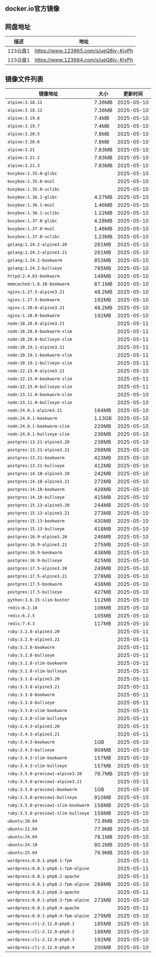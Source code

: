 docker.io官方镜像
---

## 网盘地址
|描述|地址|
|---| --- |
|123云盘1|https://www.123865.com/s/ueQ8jv-KiyPh|
|123云盘1|https://www.123684.com/s/ueQ8jv-KiyPh|



## 镜像文件列表

|镜像地址|大小|更新时间|
| --- |  --- | --- |
|`alpine:3.18.11`|7.36MB|2025-05-10|
|`alpine:3.18.12`|7.36MB|2025-05-10|
|`alpine:3.19.6`|7.4MB|2025-05-10|
|`alpine:3.19.7`|7.4MB|2025-05-10|
|`alpine:3.20.5`|7.8MB|2025-05-10|
|`alpine:3.20.6`|7.8MB|2025-05-10|
|`alpine:3.21`|7.83MB|2025-05-10|
|`alpine:3.21.2`|7.83MB|2025-05-10|
|`alpine:3.21.3`|7.83MB|2025-05-10|
|`busybox:1.35.0-glibc`||2025-05-10|
|`busybox:1.35.0-musl`||2025-05-10|
|`busybox:1.35.0-uclibc`||2025-05-10|
|`busybox:1.36.1-glibc`|4.27MB|2025-05-10|
|`busybox:1.36.1-musl`|1.46MB|2025-05-10|
|`busybox:1.36.1-uclibc`|1.22MB|2025-05-10|
|`busybox:1.37.0-glibc`|4.28MB|2025-05-10|
|`busybox:1.37.0-musl`|1.46MB|2025-05-10|
|`busybox:1.37.0-uclibc`|1.23MB|2025-05-10|
|`golang:1.24.2-alpine3.20`|261MB|2025-05-10|
|`golang:1.24.2-alpine3.21`|261MB|2025-05-10|
|`golang:1.24.2-bookworm`|853MB|2025-05-10|
|`golang:1.24.2-bullseye`|785MB|2025-05-10|
|`httpd:2.4.63-bookworm`|148MB|2025-05-10|
|`memcached:1.6.38-bookworm`|87.1MB|2025-05-10|
|`nginx:1.27.5-alpine3.21`|48.2MB|2025-05-10|
|`nginx:1.27.5-bookworm`|192MB|2025-05-10|
|`nginx:1.28.0-alpine3.21`|48.2MB|2025-05-10|
|`nginx:1.28.0-bookworm`|192MB|2025-05-10|
|`node:18.20.8-alpine3.21`||2025-05-11|
|`node:18.20.8-bookworm-slim`||2025-05-11|
|`node:18.20.8-bullseye-slim`||2025-05-11|
|`node:20.19.1-alpine3.21`||2025-05-11|
|`node:20.19.1-bookworm-slim`||2025-05-11|
|`node:20.19.1-bullseye-slim`||2025-05-11|
|`node:22.15.0-alpine3.21`||2025-05-10|
|`node:22.15.0-bookworm-slim`||2025-05-11|
|`node:22.15.0-bullseye-slim`||2025-05-11|
|`node:23.11.0-bookworm-slim`||2025-05-10|
|`node:23.11.0-bullseye-slim`||2025-05-10|
|`node:24.0.1-alpine3.21`|164MB|2025-05-10|
|`node:24.0.1-bookworm`|1.13GB|2025-05-10|
|`node:24.0.1-bookworm-slim`|229MB|2025-05-10|
|`node:24.0.1-bullseye-slim`|236MB|2025-05-10|
|`postgres:13.21-alpine3.20`|238MB|2025-05-10|
|`postgres:13.21-alpine3.21`|268MB|2025-05-10|
|`postgres:13.21-bookworm`|423MB|2025-05-10|
|`postgres:13.21-bullseye`|412MB|2025-05-10|
|`postgres:14.18-alpine3.20`|242MB|2025-05-10|
|`postgres:14.18-alpine3.21`|272MB|2025-05-10|
|`postgres:14.18-bookworm`|426MB|2025-05-10|
|`postgres:14.18-bullseye`|415MB|2025-05-10|
|`postgres:15.13-alpine3.20`|244MB|2025-05-10|
|`postgres:15.13-alpine3.21`|273MB|2025-05-10|
|`postgres:15.13-bookworm`|430MB|2025-05-10|
|`postgres:15.13-bullseye`|418MB|2025-05-10|
|`postgres:16.9-alpine3.20`|246MB|2025-05-10|
|`postgres:16.9-alpine3.21`|275MB|2025-05-10|
|`postgres:16.9-bookworm`|436MB|2025-05-10|
|`postgres:16.9-bullseye`|425MB|2025-05-10|
|`postgres:17.5-alpine3.20`|249MB|2025-05-10|
|`postgres:17.5-alpine3.21`|278MB|2025-05-10|
|`postgres:17.5-bookworm`|438MB|2025-05-10|
|`postgres:17.5-bullseye`|427MB|2025-05-10|
|`python:3.6.15-slim-buster`|112MB|2025-05-10|
|`redis:6.2.18`|106MB|2025-05-10|
|`redis:6.2.5`|105MB|2025-05-10|
|`redis:7.4.3`|117MB|2025-05-10|
|`ruby:3.2.8-alpine3.20`||2025-05-11|
|`ruby:3.2.8-alpine3.21`||2025-05-11|
|`ruby:3.2.8-bookworm`||2025-05-11|
|`ruby:3.2.8-bullseye`||2025-05-11|
|`ruby:3.2.8-slim-bookworm`||2025-05-11|
|`ruby:3.2.8-slim-bullseye`||2025-05-11|
|`ruby:3.3.8-alpine3.20`||2025-05-11|
|`ruby:3.3.8-alpine3.21`||2025-05-11|
|`ruby:3.3.8-bookworm`||2025-05-11|
|`ruby:3.3.8-bullseye`||2025-05-11|
|`ruby:3.3.8-slim-bookworm`||2025-05-11|
|`ruby:3.3.8-slim-bullseye`||2025-05-11|
|`ruby:3.4.3-alpine3.20`||2025-05-11|
|`ruby:3.4.3-alpine3.21`||2025-05-11|
|`ruby:3.4.3-bookworm`|1GB|2025-05-10|
|`ruby:3.4.3-bullseye`|909MB|2025-05-10|
|`ruby:3.4.3-slim-bookworm`|157MB|2025-05-10|
|`ruby:3.4.3-slim-bullseye`|157MB|2025-05-10|
|`ruby:3.5.0-preview1-alpine3.20`|76.7MB|2025-05-10|
|`ruby:3.5.0-preview1-alpine3.21`||2025-05-11|
|`ruby:3.5.0-preview1-bookworm`|1GB|2025-05-10|
|`ruby:3.5.0-preview1-bullseye`|910MB|2025-05-10|
|`ruby:3.5.0-preview1-slim-bookworm`|158MB|2025-05-10|
|`ruby:3.5.0-preview1-slim-bullseye`|159MB|2025-05-10|
|`ubuntu:20.04`|72.8MB|2025-05-10|
|`ubuntu:22.04`|77.9MB|2025-05-10|
|`ubuntu:24.04`|78.1MB|2025-05-10|
|`ubuntu:24.10`|80.2MB|2025-05-10|
|`ubuntu:25.04`|76.9MB|2025-05-10|
|`wordpress:6.8.1-php8.1-fpm`||2025-05-11|
|`wordpress:6.8.1-php8.1-fpm-alpine`||2025-05-11|
|`wordpress:6.8.1-php8.2-apache`||2025-05-11|
|`wordpress:6.8.1-php8.2-fpm-alpine`|269MB|2025-05-10|
|`wordpress:6.8.1-php8.3-apache`||2025-05-11|
|`wordpress:6.8.1-php8.3-fpm-alpine`|273MB|2025-05-10|
|`wordpress:6.8.1-php8.4-apache`||2025-05-11|
|`wordpress:6.8.1-php8.4-fpm-alpine`|279MB|2025-05-10|
|`wordpress:cli-2.12.0-php8.1`|185MB|2025-05-10|
|`wordpress:cli-2.12.0-php8.2`|186MB|2025-05-10|
|`wordpress:cli-2.12.0-php8.3`|192MB|2025-05-10|
|`wordpress:cli-2.12.0-php8.4`|200MB|2025-05-10|

